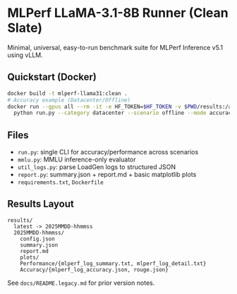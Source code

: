 # MLPerf LLaMA-3.1-8B Runner (Clean Slate)

Minimal, universal, easy-to-run benchmark suite for MLPerf Inference v5.1 using vLLM.

## Quickstart (Docker)

```bash
docker build -t mlperf-llama31:clean .
# Accuracy example (Datacenter/Offline)
docker run --gpus all --rm -it -e HF_TOKEN=$HF_TOKEN -v $PWD/results:/app/results mlperf-llama31:clean \
  python run.py --category datacenter --scenario offline --mode accuracy --precision fp16
```

## Files
- `run.py`: single CLI for accuracy/performance across scenarios
- `mmlu.py`: MMLU inference-only evaluator
- `util_logs.py`: parse LoadGen logs to structured JSON
- `report.py`: summary.json + report.md + basic matplotlib plots
- `requirements.txt`, `Dockerfile`

## Results Layout
```
results/
  latest -> 2025MMDD-hhmmss
  2025MMDD-hhmmss/
    config.json
    summary.json
    report.md
    plots/
    Performance/{mlperf_log_summary.txt, mlperf_log_detail.txt}
    Accuracy/{mlperf_log_accuracy.json, rouge.json}
```

See `docs/README.legacy.md` for prior version notes.
